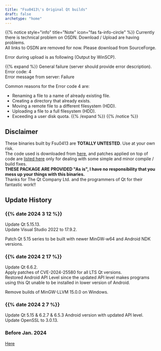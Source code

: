 ```yaml
---
title: "Fsu0413\'s Original Qt builds"
draft: false
archetype: "home"
---
```


{{% notice style="info" title="Note"  icon="fas fa-info-circle" %}}
Currently there is technical problem on OSDN. Download / Upload are having problems.  
All links to OSDN are removed for now. Please download from SourceForge.

Error during upload is as following (Output by WinSCP).

{{% expand %}}
General failure (server should provide error description).  
Error code: 4  
Error message from server: Failure

Common reasons for the Error code 4 are:
- Renaming a file to a name of already existing file.
- Creating a directory that already exists.
- Moving a remote file to a different filesystem (HDD).
- Uploading a file to a full filesystem (HDD).
- Exceeding a user disk quota.
{{% /expand %}}
{{% /notice %}}

## Disclaimer

These binaries built by Fsu0413 are __TOTALLY UNTESTED__. Use at your own risk.  
The code used is downloaded from [here](http://download.qt.io), and patches applied on top of code are [listed here](/Miscellaneous/NotesForThisRepo#existing-patches) only for dealing with some simple and minor compile / build fixes.  
__THESE PACKAGE ARE PROVIDED "As is", I have no responsibility that you mess up your things with this binaries.__  
Thanks for The Qt Company Ltd. and the programmers of Qt for their fantastic work!!

## Update History

### {{% date 2024 3 12 %}}
Update Qt 5.15.13.  
Update Visual Studio 2022 to 17.9.2.

Patch Qt 5.15 series to be built with newer MinGW-w64 and Android NDK versions.

### {{% date 2024 2 17 %}}
Update Qt 6.6.2.    
Apply patches of CVE-2024-25580 for all LTS Qt versions.    
Restored Android API Level since the updated API level makes programs using this Qt unable to be installed in lower version of Android.

Remove builds of MinGW-LLVM 15.0.0 on Windows.

### {{% date 2024 2 7 %}}
Update Qt 5.15 & 6.2.7 & 6.5.3 Android version with updated API level.  
Update OpenSSL to 3.0.13.

### Before Jan. 2024

[Here](/Miscellaneous/Histories)
